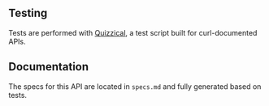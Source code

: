 Testing
-------
Tests are performed with [Quizzical](https://github.com/mattneary/Quizzical), a test script built for curl-documented APIs.

Documentation
-------------
The specs for this API are located in `specs.md` and fully generated based on tests.